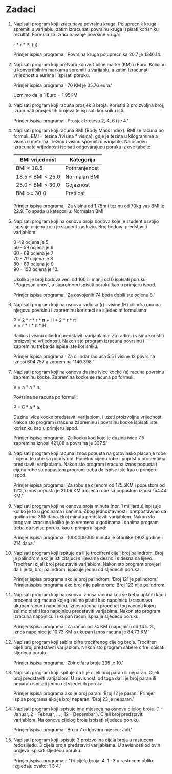 # Zadaci

1. Napisati program koji izracunava povrsinu kruga. Poluprecnik kruga spremiti u varijablu, zatim izracunati povrsinu kruga ispisati korisniku rezultat. Formula za izracunavanje povrsine kruga:
    
    r * r * PI (π)  

    Primjer ispisa programa: 'Povrsina kruga poluprecnika 20.7 je 1346.14.

2. Napisati program koji pretvara konvertibilne marke (KM) u Euro. Kolicinu u konvertibilnim markama spremiti u varijablu, a zatim izracunati vrijednost u eurima i ispisati poruku.

    Primjer ispisa programa: '70 KM je 35.76 eura.'

    Uzmimo da je 1 Euro = 1.95KM

3. Napisati program koji racuna prosjek 3 broja. Koristiti 3 proizvoljna broj, izracunati prosjek tih brojeva te ispisati korisniku isti.

    Primjer ispisa programa: 'Prosjek brojeva 2, 4, 6 i je 4.'

4. Napisati program koji racuna BMI (Body Mass Index). BMI se racuna po formuli: BMI  = tezina /(visina * visina), gdje je tezina u kilogramima a visina u metrima. Tezinu i visinu spremiti u varijable. Na osnovu izracunate vrijednosti ispisati odgovarajucu poruku iz ove tabele:

    | BMI vrijednost      | Kategorija          |
    | ------------------- | ------------------- |
    | BMI < 18.5          | Pothranjenost       |
    | 18.5 ≤ BMI < 25.0   | Normalan BMI        |
    | 25.0 ≤ BMI < 30.0   | Gojaznost           |
    | BMI >= 30.0         | Pretilost           |

    Primjer ispisa programa: 'Za visinu od 1.75m i tezinu od 70kg vas BMI je 22.9. To spada u kategoriju: Normalan BMI'

5. Napisati program koji na osnovu broja bodova koje je student osvojio ispisuje ocjenu koju je student zasluzio. Broj bodova predstaviti varijablom.

    0-49 ocjena je 5  
    50 - 59 ocjena je 6  
    60 - 69 ocjena je 7  
    70 - 79 ocjena je 8  
    80 - 89 ocjena je 9  
    90 - 100 ocjena je 10.  

    Ukoliko je broj bodova veci od 100 ili manji od 0 ispisati poruku "Pogresan unos", u suprotnom ispisati poruku kao u primjeru ispod.

    Primjer ispisa programa: 'Za osvojenih 74 boda dobili ste ocjenu 8.'

6. Napisati program koji na osnovu radiusa (r) i visine (H) cilindra racuna njegovu povrsinu i zapreminu koristeci se sljedecim formulama:

    P = 2 * r * r * π + H * 2 * r * π  
    V = r * r * π * H

    Radius i visinu cilindra predstaviti varijablama. Za radius i visinu koristiti proizvoljne vrijednosti. Nakon sto program izracuna povrsinu i zapreminu treba da ispise iste korisniku.

    Primjer ispisa programa: ‘Za cilindar radiusa 5.5 i visine 12 povrsina iznosi 604.757 a zapremina 1140.398.’

7. Napisati program koji na osnovu duzine ivice kocke (a) racuna povrsinu i zapreminu kocke. Zapremina kocke se racuna po formuli:

    V = a * a * a.

    Povrsina se racuna po formuli:

    P = 6 * a * a.

    Duzinu ivice kocke predstaviti varijablom, i uzeti proizvoljnu vrijednost. Nakon sto program izracuna zapreminu i povrsinu kocke ispisati iste korisniku kao u primjeru ispod. 

    Primjer ispisa programa: ‘Za kocku kod koje je duzina ivice 7.5 zapremina iznosi 421,88 a povrsina je 337.5.’

8. Napisati program koji racuna iznos popusta na gotovinsko placanje robe i cijenu te robe sa popustom. Pocetnu cijenu robe i popust u procentima predstaviti varijablama. Nakon sto program izracuna iznos popusta i cijenu robe sa popustom program treba da ispise iste kao u primjeru ispod.

    Primjer ispisa programa: ‘Za robu sa cijenom od 175.5KM i popustom od 12%, iznos popusta je 21.06 KM a cijena robe sa popustom iznosi 154.44 KM.’

9. Napisati program koji na osnovu broja minuta (npr. 1 milijardu) ispisuje koliko je to u godinama i danima. Zbog jednostavnosti,
pretpostavimo da godina ima 365 dana. Broj minuta predstaviti varijablom. Nakon sto program izracuna koliko je to vremena u godinama i danima program treba da ispise poruku kao u primjeru ispod:

    Primjer ispisa programa: ‘1000000000 minuta je otprilike 1902 godine i 214 dana.’

10. Napisati program koji ispituje da li je trocifreni cijeli broj palindrom. Broj je palindrom ako je isti citajuci s lijeva na desno i s desna na lijevo. Trocifreni cijeli broj predstaviti varijablom. Nakon sto program provjeri da li je taj broj palindrom, ispisuje jednu od sljedecih poruka:

    Primjer ispisa programa ako je broj palindrom: ‘Broj 121 je palindrom.’
    Primjer ispisa programa ako broj nije palindrom: ‘Broj 123 nije palindrom.’

11. Napisati program koji na osnovu iznosa racuna koji se treba uplatiti kao i procenat tog racuna kojeg zelimo platiti kao napojnicu izracunava ukupan racun i napojnicu. Iznos racuna i procenat tog racuna kojeg zelimo platiti kao napojnicu predstaviti varijablma. Nakon sto program izracuna napojnicu i ukupan racun ispisuje sljedecu poruku.

    Primjer ispisa programa: ‘Za racun od 74 KM i napojnicu od 14.5 %, iznos napojnice je 10.73 KM a ukupan iznos racuna je 84.73 KM’

12. Napisati program koji sabira cifre trocifrenog cijelog broja. Trocifren cijeli broj predstaviti varijablom. Nakon sto program sabere cifre ispisati sljedecu poruku.

    Primjer ispisa programa: ‘Zbir cifara broja 235 je 10.’

13. Napisati program koji ispituje da li je cijeli broj paran ili neparan. Cijeli broj predstaviti varijablom. U zavisnosti od toga da li je broj paran ili neparan ispisati jednu od sljedecih poruka.

    Primjer ispisa programa ako je broj paran: ‘Broj 12 je paran.’
    Primjer ispisa programa ako je broj neparan: ‘Broj 23 je neparan.’

14. Napisati program koji ispisuje ime mjeseca na osnovu cijelog broja. (1 - Januar, 2 - Februar, ... , 12 - Decembar ). Cijeli broj predstaviti varijablom. Na osnovu cijelog broja ispisati sljedecu poruku.

    Primjer ispisa programa: ‘Broju 7 odgovara mjesec: Juli.’

15. Napisati program koji ispisuje 3 proizvoljna cijela broja u rastucem redoslijedu. 3 cijela broja predstaviti varijablama. U zavisnosti od ovih brojeva ispisati sljedecu poruku.

    Primjer ispisa programa: : ‘Tri cijela broja: 4, 1 i 3 u rastucem obliku izgledaju ovako: 1 3 4.’
